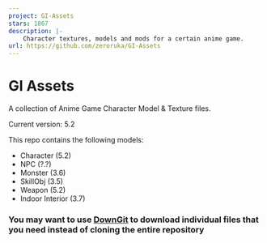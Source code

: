 ```yaml
---
project: GI-Assets
stars: 1867
description: |-
    Character textures, models and mods for a certain anime game. 
url: https://github.com/zeroruka/GI-Assets
---
```


# GI Assets

A collection of Anime Game Character Model & Texture files.

Current version: 5.2

This repo contains the following models:

- Character (5.2)
- NPC (?.?)
- Monster (3.6)
- SkillObj (3.5)
- Weapon (5.2)
- Indoor Interior (3.7)

### You may want to use [DownGit](https://downgit.evecalm.com/#/home) to download individual files that you need instead of cloning the entire repository

